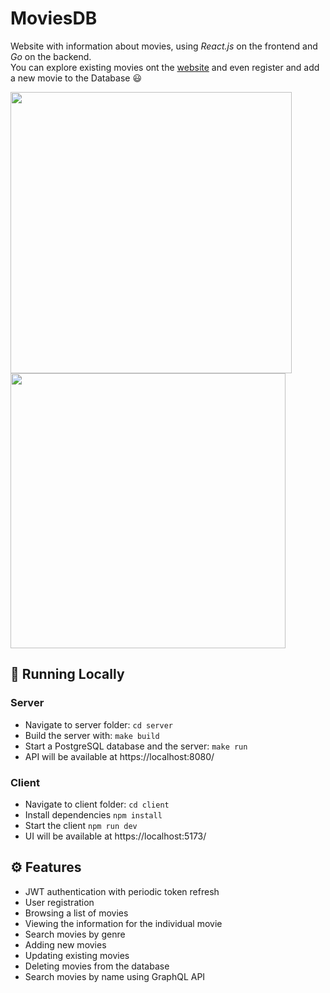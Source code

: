 # MoviesDB
Website with information about movies, using *React.js* on the frontend and *Go* on the backend.   
You can explore existing movies ont the [website](https://movies-db.martishin.com/) and even register and add a new movie to the Database 😃

<div>
  <img src="https://github.com/tty-monkey/MoviesDB/blob/main/screenshot-2.png" width="450" style="display: inline-block; margin-right: 10px;"/>
  <img src="https://github.com/tty-monkey/MoviesDB/blob/main/screenshot-1.png" width="440" style="display: inline-block;"/>
</div>

## 🚀 Running Locally
### Server
* Navigate to server folder: `cd server`
* Build the server with: `make build`
* Start a PostgreSQL database and the server: `make run`
* API will be available at https://localhost:8080/
### Client
* Navigate to client folder: `cd client`
* Install dependencies `npm install`
* Start the client `npm run dev`
* UI will be available at https://localhost:5173/

## ⚙️ Features
* JWT authentication with periodic token refresh
* User registration
* Browsing a list of movies
* Viewing the information for the individual movie
* Search movies by genre
* Adding new movies
* Updating existing movies
* Deleting movies from the database
* Search movies by name using GraphQL API
